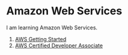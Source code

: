 # Amazon Web Services

I am learning Amazon Web Services.

1. [AWS Getting Started](AWS_Getting_Started.md)
2. [AWS Certified Developer Associate](AWS_CDA.md)